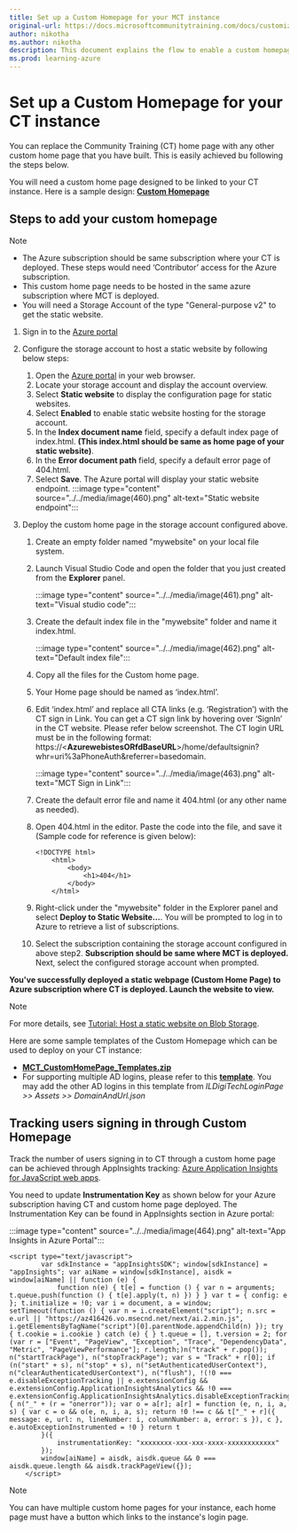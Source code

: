 ```yaml
---
title: Set up a Custom Homepage for your MCT instance
original-url: https://docs.microsoftcommunitytraining.com/docs/customize-the-certificate-template
author: nikotha
ms.author: nikotha
description: This document explains the flow to enable a custom homepage for your Microsoft Community Training platform. 
ms.prod: learning-azure
---
```


# Set up a Custom Homepage for your CT instance

You can replace the Community Training (CT) home page with any other custom home page that you have built.  This is easily achieved bu following the steps below.

You will need a custom home page designed to be linked to your CT instance. Here is a sample design: [**Custom Homepage**](https://github.com/MicrosoftDocs/microsoft-community-training/files/6968259/MCT_CustomHomePage_Templates.zip)

<!---
## Pre-requisites

1. You need to add a Call to Action (CTA) button like ‘Registration’ in the page that should link to MCT sign-in page.
2. This custom home page needs to be hosted in same azure subscription where MCT is deployed.
3. You need to have the Storage Account of the type "General-purpose v2" to get the static website.
--->

## Steps to add your custom homepage

> [!NOTE]
>
>* The Azure subscription should be same subscription where your CT is deployed. These steps would need ‘Contributor’ access for the Azure subscription.
>* This custom home page needs to be hosted in the same azure subscription where MCT is deployed.
>* You will need a Storage Account of the type "General-purpose v2" to get the static website.

1. Sign in to the [Azure portal](https://portal.azure.com/)  

1. Configure the storage account to host a static website by following below steps:
    1. Open the [Azure portal](https://portal.azure.com/) in your web browser.
    1. Locate your storage account and display the account overview.
    1. Select **Static website** to display the configuration page for static websites.
    1. Select **Enabled** to enable static website hosting for the storage account.
    1. In the **Index document name** field, specify a default index page of index.html. **(This index.html should be same as home page of your static website)**.
    1. In the **Error document path** field, specify a default error page of 404.html.
    1. Select **Save**. The Azure portal will display your static website endpoint.
        :::image type="content" source="../../media/image(460).png" alt-text="Static website endpoint":::

1. Deploy the custom home page in the storage account configured above.

    1. Create an empty folder named "mywebsite" on your local file system.
    1. Launch Visual Studio Code and open the folder that you just created from the **Explorer** panel.

        :::image type="content" source="../../media/image(461).png" alt-text="Visual studio code":::
    1. Create the default index file in the "mywebsite" folder and name it index.html.

        :::image type="content" source="../../media/image(462).png" alt-text="Default index file":::
    1. Copy all the files for the Custom home page.
    1. Your Home page should be named as ‘index.html’.
    1. Edit ‘index.html’ and replace all CTA links (e.g. ‘Registration’) with the CT sign in Link. You can get a CT sign link by hovering over ‘SignIn’ in the CT website. Please refer below screenshot. The CT login URL must be in the following format: https://<**AzurewebistesORfdBaseURL**>/home/defaultsignin?whr=uri%3aPhoneAuth&referrer=basedomain.

        :::image type="content" source="../../media/image(463).png" alt-text="MCT Sign in Link":::

    1. Create the default error file and name it 404.html (or any other name as needed).
    1. Open 404.html in the editor. Paste the code into the file, and save it (Sample code for reference is given below):

        ```Sample Code (for reference)
        <!DOCTYPE html>
            <html>
                <body>
                    <h1>404</h1>
                </body>
            </html>
        ```

    1. Right-click under the "mywebsite" folder in the Explorer panel and select **Deploy to Static Website...**. You will be prompted to log in to Azure to retrieve a list of subscriptions.
    1. Select the subscription containing the storage account configured in above step2. **Subscription should be same where MCT is deployed.** Next, select the configured storage account when prompted.

**You've successfully deployed a static webpage (Custom Home Page) to Azure subscription where CT is deployed. Launch the website to view.**

> [!NOTE]
>
>For more details, see [Tutorial: Host a static website on Blob Storage](/azure/storage/blobs/storage-blob-static-website-host).
>
>Here are some sample templates of the Custom Homepage which can be used to deploy on your CT instance:
>    * [**MCT_CustomHomePage_Templates.zip**](https://github.com/MicrosoftDocs/microsoft-community-training/files/6968259/MCT_CustomHomePage_Templates.zip)
>    * For supporting multiple AD logins, please refer to this [**template**](https://microsoft.sharepoint.com/:u:/t/BuildingSangam/EVgejvuLYYxNhDixVHDX5kwBbcvhRS9bZSLcAv54fVGPOQ?e=bDbHXa). You may add the other AD logins in this template from *ILDigiTechLoginPage >> Assets >> DomainAndUrl.json*
>

## Tracking users signing in through Custom Homepage

Track the number of users signing in to CT through a custom home page can be achieved through AppInsights tracking:
[Azure Application Insights for JavaScript web apps](/azure/azure-monitor/app/javascript).

You need to update **Instrumentation Key** as shown below for your Azure subscription having CT and custom home page deployed. The Instrumentation Key can be found in AppInsights section in Azure portal:

:::image type="content" source="../../media/image(464).png" alt-text="App Insights in Azure Portal":::

```Instrumentation Key
<script type="text/javascript">
        var sdkInstance = "appInsightsSDK"; window[sdkInstance] = "appInsights"; var aiName = window[sdkInstance], aisdk = window[aiName] || function (e) {
            function n(e) { t[e] = function () { var n = arguments; t.queue.push(function () { t[e].apply(t, n) }) } } var t = { config: e }; t.initialize = !0; var i = document, a = window; setTimeout(function () { var n = i.createElement("script"); n.src = e.url || "https://az416426.vo.msecnd.net/next/ai.2.min.js", i.getElementsByTagName("script")[0].parentNode.appendChild(n) }); try { t.cookie = i.cookie } catch (e) { } t.queue = [], t.version = 2; for (var r = ["Event", "PageView", "Exception", "Trace", "DependencyData", "Metric", "PageViewPerformance"]; r.length;)n("track" + r.pop()); n("startTrackPage"), n("stopTrackPage"); var s = "Track" + r[0]; if (n("start" + s), n("stop" + s), n("setAuthenticatedUserContext"), n("clearAuthenticatedUserContext"), n("flush"), !(!0 === e.disableExceptionTracking || e.extensionConfig && e.extensionConfig.ApplicationInsightsAnalytics && !0 === e.extensionConfig.ApplicationInsightsAnalytics.disableExceptionTracking)) { n("_" + (r = "onerror")); var o = a[r]; a[r] = function (e, n, i, a, s) { var c = o && o(e, n, i, a, s); return !0 !== c && t["_" + r]({ message: e, url: n, lineNumber: i, columnNumber: a, error: s }), c }, e.autoExceptionInstrumented = !0 } return t
        }({
            instrumentationKey: "xxxxxxxx-xxx-xxx-xxxx-xxxxxxxxxxxx"
        });        
        window[aiName] = aisdk, aisdk.queue && 0 === aisdk.queue.length && aisdk.trackPageView({});
    </script>
```

> [!NOTE]
>You can have multiple custom home pages for your instance, each home page must have a button which links to the instance's login page.
